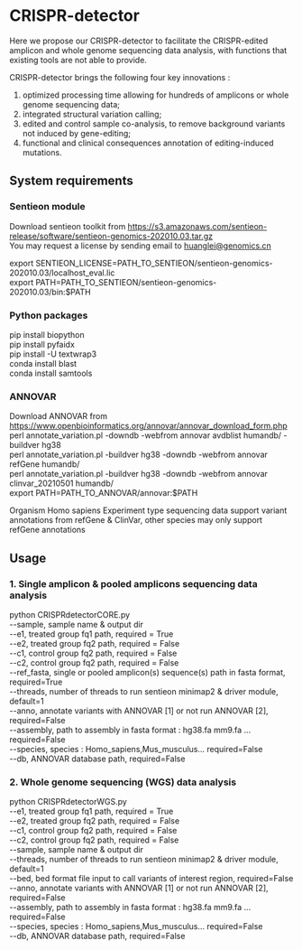 # CRISPR-detector
Here we propose our CRISPR-detector to facilitate the CRISPR-edited amplicon and whole genome sequencing data analysis, with functions that existing tools are not able to provide.   

CRISPR-detector brings the following four key innovations :  
1) optimized processing time allowing for hundreds of amplicons or whole genome sequencing data;   
2) integrated structural variation calling;   
3) edited and control sample co-analysis, to remove background variants not induced by gene-editing;    
4) functional and clinical consequences annotation of editing-induced mutations.  

## System requirements
### Sentieon module
Download sentieon toolkit from
https://s3.amazonaws.com/sentieon-release/software/sentieon-genomics-202010.03.tar.gz  
You may request a license by sending email to huanglei@genomics.cn

export SENTIEON_LICENSE=PATH_TO_SENTIEON/sentieon-genomics-202010.03/localhost_eval.lic  
export PATH=PATH_TO_SENTIEON/sentieon-genomics-202010.03/bin:$PATH

### Python packages
pip install biopython  
pip install pyfaidx  
pip install -U textwrap3  
conda install blast  
conda install samtools  

### ANNOVAR
Download ANNOVAR from
https://www.openbioinformatics.org/annovar/annovar_download_form.php  
perl annotate_variation.pl -downdb -webfrom annovar avdblist humandb/ -buildver hg38  
perl annotate_variation.pl -buildver hg38  -downdb -webfrom annovar refGene humandb/  
perl annotate_variation.pl -buildver hg38  -downdb -webfrom annovar clinvar_20210501 humandb/  
export PATH=PATH_TO_ANNOVAR/annovar:$PATH  
  
Organism Homo sapiens Experiment type sequencing data support variant annotations from refGene & ClinVar, other species may only support refGene annotations

## Usage
### 1. Single amplicon & pooled amplicons sequencing data analysis
python CRISPRdetectorCORE.py  
--sample, sample name & output dir  
--e1, treated group fq1 path, required = True  
--e2, treated group fq2 path, required = False  
--c1, control group fq2 path, required = False  
--c2, control group fq2 path, required = False  
--ref_fasta, single or pooled amplicon(s) sequence(s) path in fasta format, required=True    
--threads, number of threads to run sentieon minimap2 & driver module, default=1  
--anno, annotate variants with ANNOVAR [1] or not run ANNOVAR [2], required=False  
--assembly, path to assembly in fasta format : hg38.fa mm9.fa ... required=False  
--species, species : Homo_sapiens,Mus_musculus... required=False  
--db, ANNOVAR database path, required=False  

### 2. Whole genome sequencing (WGS) data analysis
python CRISPRdetectorWGS.py   
--e1, treated group fq1 path, required = True  
--e2, treated group fq2 path, required = False  
--c1, control group fq2 path, required = False  
--c2, control group fq2 path, required = False  
--sample, sample name & output dir  
--threads, number of threads to run sentieon minimap2 & driver module, default=1   
--bed, bed format file input to call variants of interest region, required=False   
--anno, annotate variants with ANNOVAR [1] or not run ANNOVAR [2], required=False  
--assembly, path to assembly in fasta format : hg38.fa mm9.fa ... required=False  
--species, species : Homo_sapiens,Mus_musculus... required=False  
--db, ANNOVAR database path, required=False  
